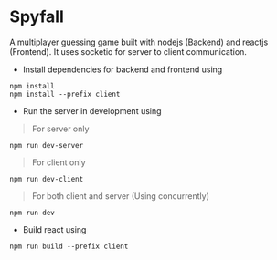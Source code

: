 # Spyfall
A multiplayer guessing game built with nodejs (Backend) and reactjs (Frontend). It uses socketio for server to client communication.

- Install dependencies for backend and frontend using 
```
npm install
npm install --prefix client
```

- Run the server in development using

> For server only
```
npm run dev-server
```
> For client only
```
npm run dev-client
```
> For both client and server (Using concurrently)
```
npm run dev
```

- Build react using
```
npm run build --prefix client
```
